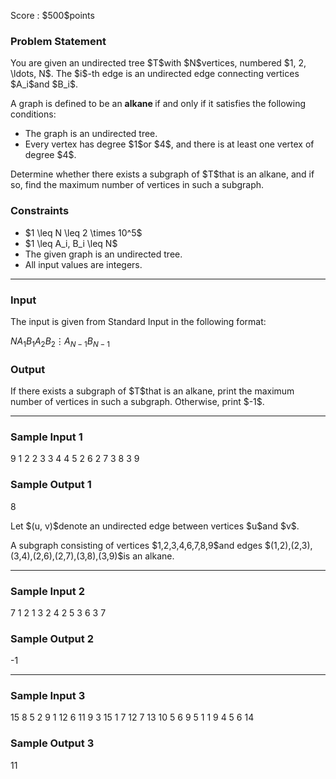 
<div>

<span>

<span>

<p>
Score : $500$points
</p>

<div>

<section>

### **Problem Statement**

<p>
You are given an undirected tree $T$with $N$vertices, numbered $1, 2, \ldots, N$. The $i$-th edge is an undirected edge connecting vertices $A_i$and $B_i$.
</p>

<p>
A graph is defined to be an 
<strong>
alkane
</strong>
if and only if it satisfies the following conditions:
</p>

<ul>

<li>
The graph is an undirected tree.
</li>

<li>
Every vertex has degree $1$or $4$, and there is at least one vertex of degree $4$.
</li>

</ul>

<p>
Determine whether there exists a subgraph of $T$that is an alkane, and if so, find the maximum number of vertices in such a subgraph.
</p>

</section>

</div>

<div>

<section>

### **Constraints**

<ul>

<li>
$1 \leq N \leq 2 \times 10^5$
</li>

<li>
$1 \leq A_i, B_i \leq N$
</li>

<li>
The given graph is an undirected tree.
</li>

<li>
All input values are integers.
</li>

</ul>

</section>

</div>

---

<div>

<div>

<section>

### **Input**

<p>
The input is given from Standard Input in the following format:
</p>

<div>

$N$$A_1$$B_1$$A_2$$B_2$$\vdots$$A_{N - 1}$$B_{N - 1}$
</div>

</section>

</div>

<div>

<section>

### **Output**

<p>
If there exists a subgraph of $T$that is an alkane, print the maximum number of vertices in such a subgraph. Otherwise, print $-1$.
</p>

</section>

</div>

</div>

---

<div>

<section>

### **Sample Input 1**

<div>

9
1 2
2 3
3 4
4 5
2 6
2 7
3 8
3 9

</div>

</section>

</div>

<div>

<section>

### **Sample Output 1**

<div>

8

</div>

<p>
Let $(u, v)$denote an undirected edge between vertices $u$and $v$.
</p>

<p>
A subgraph consisting of vertices $1,2,3,4,6,7,8,9$and edges $(1,2),(2,3),(3,4),(2,6),(2,7),(3,8),(3,9)$is an alkane.
</p>

</section>

</div>

---

<div>

<section>

### **Sample Input 2**

<div>

7
1 2
1 3
2 4
2 5
3 6
3 7

</div>

</section>

</div>

<div>

<section>

### **Sample Output 2**

<div>

-1

</div>

</section>

</div>

---

<div>

<section>

### **Sample Input 3**

<div>

15
8 5
2 9
1 12
6 11
9 3
15 1
7 12
7 13
10 5
6 9
5 1
1 9
4 5
6 14

</div>

</section>

</div>

<div>

<section>

### **Sample Output 3**

<div>

11

</div>

</section>

</div>

</span>

</span>

</div>
